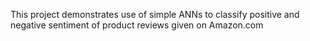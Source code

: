 This project demonstrates use of simple ANNs to classify positive and negative sentiment of product reviews given on Amazon.com
